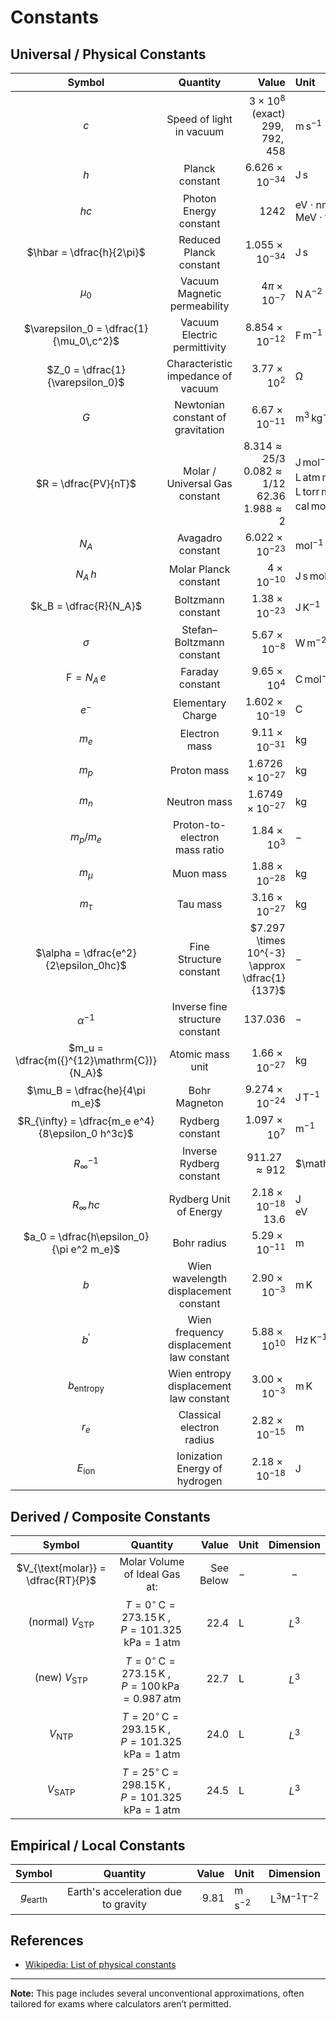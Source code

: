 # Constants

## Universal / Physical Constants

|                      Symbol                      |                 Quantity                 |                                                                              Value | Unit                                                                                                                                                                      |             Dimension             |
| :----------------------------------------------: | :--------------------------------------: | ---------------------------------------------------------------------------------: | :------------------------------------------------------------------------------------------------------------------------------------------------------------------------ | :-------------------------------: |
|                       $c$                        |         Speed of light in vacuum         |                               $3 \times 10^{8}$ <br> $\text{(exact) } 299,792,458$ | $\mathrm{m \, s^{-1}}$                                                                                                                                                    |        $\mathrm{LT^{-1}}$         |
|                       $h$                        |             Planck constant              |                                                            $6.626 \times 10^{-34}$ | $\mathrm{J \, s}$                                                                                                                                                         |      $\mathrm{ML^{2}T^{-1}}$      |
|                       $hc$                       |          Photon Energy constant          |                                                                             $1242$ | $\mathrm{eV \cdot nm}$  <br> $\mathrm{MeV \cdot fm}$                                                                                                                      |      $\mathrm{ML^{2}T^{-1}}$      |
|            $\hbar = \dfrac{h}{2\pi}$             |         Reduced Planck constant          |                                                            $1.055 \times 10^{-34}$ | $\mathrm{J \, s}$                                                                                                                                                         |      $\mathrm{ML^{2}T^{-1}}$      |
|                     $\mu_0$                      |       Vacuum Magnetic permeability       |                                                              $4\pi \times 10^{-7}$ | $\mathrm{N \, A^{-2}}$                                                                                                                                                    |     $\mathrm{MLT^{-2}I^{-2}}$     |
|     $\varepsilon_0 = \dfrac{1}{\mu_0\,c^2}$      |       Vacuum Electric permittivity       |                                                            $8.854 \times 10^{-12}$ | $\mathrm{F \, m^{-1}}$                                                                                                                                                    | $\mathrm{M^{-1}L^{-3}T^{4}I^{2}}$ |
|         $Z_0 = \dfrac{1}{\varepsilon_0}$         |    Characteristic impedance of vacuum    |                                                               $3.77 \times 10^{2}$ | $\mathrm{\Omega}$                                                                                                                                                         |   $\mathrm{ML^{2}T^{-3}I^{-2}}$   |
|                       $G$                        |    Newtonian constant of gravitation     |                                                             $6.67 \times 10^{-11}$ | $\mathrm{m^{3} \, kg^{-1} \, s^{-2}}$                                                                                                                                     |   $\mathrm{L^{3}M^{-1}T^{-2}}$    |
|               $R = \dfrac{PV}{nT}$               |      Molar / Universal Gas constant      | $8.314 \approx 25/3$ <br> $0.082 \approx 1/12$ <br> $62.36$ <br> $1.988 \approx 2$ | $\mathrm{J \, mol^{-1} \, K^{-1}}$ <br> $\mathrm{L \,atm \, mol^{-1} \, K^{-1}}$ <br> $\mathrm{L \,torr \, mol^{-1} \, K^{-1}}$ <br> $\mathrm{cal \, mol^{-1} \, K^{-1}}$ |   $\mathrm{ML^{2}T^{-2}K^{-1}}$   |
|                      $N_A$                       |            Avagadro constant             |                                                            $6.022 \times 10^{-23}$ | $\mathrm{mol^{-1}}$                                                                                                                                                       |   $\mathrm{ML^{2}T^{-2}K^{-1}}$   |
|                     $N_A\,h$                     |          Molar Planck constant           |                                                                $4 \times 10^{-10}$ | $\mathrm{J \, s \, mol^{-1}}$                                                                                                                                             |   $\mathrm{ML^{2}T^{-2}K^{-1}}$   |
|              $k_B = \dfrac{R}{N_A}$              |            Boltzmann constant            |                                                             $1.38 \times 10^{-23}$ | $\mathrm{J \, K^{-1}}$                                                                                                                                                    |   $\mathrm{ML^{2}T^{-2}K^{-1}}$   |
|                     $\sigma$                     |        Stefan–Boltzmann constant         |                                                              $5.67 \times 10^{-8}$ | $\mathrm{W \, m^{-2} \, K^{-4}}$                                                                                                                                          |     $\mathrm{MT^{-3}K^{-4}}$      |
|              $\mathrm{F} = N_A\,e$               |             Faraday constant             |                                                               $9.65 \times 10^{4}$ | $\mathrm{C \, mol^{-1}}$                                                                                                                                                  |     $\mathrm{MT^{-3}K^{-4}}$      |
|                      $e^-$                       |            Elementary Charge             |                                                            $1.602 \times 10^{-19}$ | $\mathrm{C}$                                                                                                                                                              |           $\mathrm{TI}$           |
|                      $m_e$                       |              Electron mass               |                                                             $9.11 \times 10^{-31}$ | $\mathrm{kg}$                                                                                                                                                             |           $\mathrm{M}$            |
|                      $m_p$                       |               Proton mass                |                                                           $1.6726 \times 10^{-27}$ | $\mathrm{kg}$                                                                                                                                                             |           $\mathrm{M}$            |
|                      $m_n$                       |               Neutron mass               |                                                           $1.6749 \times 10^{-27}$ | $\mathrm{kg}$                                                                                                                                                             |           $\mathrm{M}$            |
|                   $m_p / m_e$                    |      Proton-to-electron mass ratio       |                                                               $1.84 \times 10^{3}$ | $-$                                                                                                                                                                       |           Dimensionless           |
|                    $m_{\mu}$                     |                Muon mass                 |                                                             $1.88 \times 10^{-28}$ | $\mathrm{kg}$                                                                                                                                                             |           $\mathrm{M}$            |
|                    $m_{\tau}$                    |                 Tau mass                 |                                                             $3.16 \times 10^{-27}$ | $\mathrm{kg}$                                                                                                                                                             |           $\mathrm{M}$            |
|      $\alpha = \dfrac{e^2}{2\epsilon_0hc}$       |         Fine Structure constant          |                                      $7.297 \times 10^{-3} \approx \dfrac{1}{137}$ | $-$                                                                                                                                                                       |           Dimensionless           |
|                  $\alpha^{-1}$                   |     Inverse fine structure constant      |                                                                          $137.036$ | $-$                                                                                                                                                                       |           Dimensionless           |
|    $m_u = \dfrac{m({}^{12}\mathrm{C})}{N_A}$     |             Atomic mass unit             |                                                             $1.66 \times 10^{-27}$ | $\mathrm{kg}$                                                                                                                                                             |           $\mathrm{M}$            |
|          $\mu_B = \dfrac{he}{4\pi m_e}$          |              Bohr Magneton               |                                                            $9.274 \times 10^{-24}$ | $\mathrm{J \, T^{-1}}$                                                                                                                                                    |      $\mathrm{L^{2}IT^{-2}}$      |
| $R_{\infty} = \dfrac{m_e e^4}{8\epsilon_0 h^3c}$ |             Rydberg constant             |                                                              $1.097 \times 10^{7}$ | $\mathrm{m^{-1}}$                                                                                                                                                         |         $\mathrm{L^{-1}}$         |
|                $R_{\infty}^{-1}$                 |         Inverse Rydberg constant         |                                                               $911.27 \approx 912$ | $\mathrm{\AA}$                                                                                                                                                            |           $\mathrm{L}$            |
|                 $R_{\infty}\,hc$                 |          Rydberg Unit of Energy          |                                                 $2.18 \times 10^{-18}$ <br> $13.6$ | $\mathrm{J}$ <br> $\mathrm{eV}$                                                                                                                                           |         $\mathrm{L^{-1}}$         |
|     $a_0 = \dfrac{h\epsilon_0}{\pi e^2 m_e}$     |               Bohr radius                |                                                             $5.29 \times 10^{-11}$ | $\mathrm{m}$                                                                                                                                                              |           $\mathrm{L}$            |
|                       $b$                        |  Wien wavelength displacement constant   |                                                              $2.90 \times 10^{-3}$ | $\mathrm{m \, K}$                                                                                                                                                         |           $\mathrm{LK}$           |
|                    $b^\prime$                    | Wien frequency displacement law constant |                                                              $5.88 \times 10^{10}$ | $\mathrm{Hz \, K^{-1}}$                                                                                                                                                   |      $\mathrm{T^{-1}K^{-1}}$      |
|               $b_{\text{entropy}}$               |  Wien entropy displacement law constant  |                                                              $3.00 \times 10^{-3}$ | $\mathrm{m \, K}$                                                                                                                                                         |           $\mathrm{LK}$           |
|                      $r_e$                       |        Classical electron radius         |                                                             $2.82 \times 10^{-15}$ | $\mathrm{m}$                                                                                                                                                              |           $\mathrm{L}$            |
|                 $E_{\text{ion}}$                 |      Ionization Energy of hydrogen       |                                                             $2.18 \times 10^{-18}$ | $\mathrm{J}$                                                                                                                                                              |      $\mathrm{ML^{2}T^{-2}}$      |

## Derived / Composite Constants

|               Symbol               |                                                          Quantity                                                          |              Value | Unit         | Dimension |
| :--------------------------------: | :------------------------------------------------------------------------------------------------------------------------: | -----------------: | :----------- | :-------: |
| $V_{\text{molar}} = \dfrac{RT}{P}$ |                                               Molar Volume of Ideal Gas at:                                                | $\text{See Below}$ | $-$          |    $-$    |
|     (normal) $V_{\text{STP}}$      | $T = 0^{\circ}\mathrm{\,C} = 273.15\mathrm{\,K}\:,\quad P = 101.325\mathrm{\,kPa} = 1\mathrm{\,atm}$  |             $22.4$ | $\mathrm{L}$ |  $L^{3}$  |
|      (new)  $V_{\text{STP}}$       | $T = 0^{\circ}\mathrm{\,C} = 273.15\mathrm{\,K}\:,\quad P = 100\mathrm{\,kPa} = 0.987\mathrm{\,atm}$  |             $22.7$ | $\mathrm{L}$ |  $L^{3}$  |
|          $V_{\text{NTP}}$          | $T = 20^{\circ}\mathrm{\,C} = 293.15\mathrm{\,K}\:,\quad P = 101.325\mathrm{\,kPa} = 1\mathrm{\,atm}$ |             $24.0$ | $\mathrm{L}$ |  $L^{3}$  |
|         $V_{\text{SATP}}$          | $T = 25^{\circ}\mathrm{\,C} = 298.15\mathrm{\,K}\:,\quad P = 101.325\mathrm{\,kPa} = 1\mathrm{\,atm}$ |             $24.5$ | $\mathrm{L}$ |  $L^{3}$  |

## Empirical / Local Constants

|       Symbol       |              Quantity               |  Value | Unit                   |          Dimension           |
| :----------------: | :---------------------------------: | -----: | :--------------------- | :--------------------------: |
| $g_{\text{earth}}$ | Earth's acceleration due to gravity | $9.81$ | $\mathrm{m \, s^{-2}}$ | $\mathrm{L^{3}M^{-1}T^{-2}}$ |

## References

- [Wikipedia: List of physical constants](https://en.wikipedia.org/wiki/List_of_physical_constants)

---

**Note:** This page includes several unconventional approximations, often tailored for exams where calculators aren’t permitted.